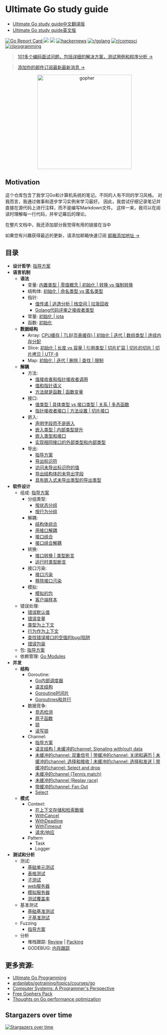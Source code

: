 # Ultimate Go study guide

- [Ultimate Go study guide中文翻译版](https://github.com/tophubs/ultimate-go-chinese/blob/master/README_CHINESE_DOC.md)
- [Ultimate Go study guide英文版](https://github.com/tophubs/ultimate-go-chinese/blob/master/README.md)

[![Go Report Card](https://goreportcard.com/badge/github.com/hoanhan101/ultimate-go)
](https://goreportcard.com/report/github.com/hoanhan101/ultimate-go)
![](https://img.shields.io/github/stars/hoanhan101/ultimate-go)
![](https://img.shields.io/github/forks/hoanhan101/ultimate-go)
[![hackernews](https://img.shields.io/badge/hackernews-450%2B-orange)](https://news.ycombinator.com/item?id=20701671)
[![r/golang](https://img.shields.io/badge/r/golang-255%2B-orange)](https://www.reddit.com/r/golang/comments/cqqi9h/ultimate_go_study_guides_with_heavily_documented/)
[![r/compsci](https://img.shields.io/badge/r/compsci-60%2B-orange)](https://www.reddit.com/r/compsci/comments/cr3jzh/ultimate_go_study_guides_with_heavily_documented/)
[![r/programming](https://img.shields.io/badge/r/programming-40%2B-orange)](https://www.reddit.com/r/programming/comments/cr3gqu/ultimate_go_study_guides_with_heavily_documented/)

> [101多个编码面试问题，包括详细的解决方案，测试用例和程序分析 →](https://github.com/hoanhan101/algo)

> [添加你的邮件订阅最新最新消息 →](https://tinyletter.com/hoanhan)

<p align="center">
  <img src="gopher.png" alt="gopher" width="300"/>
</p>

## Motivation

这个仓库包含了我学习Go和计算机系统的笔记。不同的人有不同的学习风格。
对我而言，我通过做事和逐步学习实例来学习最好。
因此，我尝试仔细记录笔记并直接在源代码上进行注释，而不是编写Markdown文件。
这样一来，我可以在阅读时理解每一行代码，并牢记幕后的理论。

在整片文档中，我还添加部分我觉得有用的链接在当中

如果您有兴趣获得最近的更新，请添加邮箱快速订阅 [邮箱添加地址 →](https://tinyletter.com/hoanhan)

## 目录

- **设计哲学**:
  [指导方案](https://github.com/ardanlabs/gotraining/blob/master/topics/go/README.md)
- **语言机制**
  - **语法**
    - 变量: [内置类型 | 零值概念 | 初始化 | 转换 vs 强制转换](go_cn/language/variable.go)
    - 结构体: [初始化 | 命名类型 vs 匿名类型](go_cn/language/struct.go)
    - 指针:
      - [值传递 | 逃逸分析 | 栈空间 | 垃圾回收](go_cn/language/pointer.go)
      - [Golang代码评审之接收者类型](https://github.com/golang/go/wiki/CodeReviewComments#receiver-type)
    - 常量: [初始化 | iota](go_cn/language/constant.go)
    - 函数: [初始化](go_cn/language/function.go)
  - **数据结构**
    - Array: [CPU缓存 | TLB(页表缓存) | 初始化 | 迭代 | 数组类型 | 连续内存分配](go_cn/language/array.go)
    - Slice: [初始化 | 长度 vs 容量 | 引用类型 | 切片扩容 | 切片的切片 | 切片拷贝 | UTF-8](go_cn/language/slice.go)
    - Map: [初始化 | 迭代 | 删除 | 查找 | 限制 ](go_cn/language/map.go)
  - **解耦**
    - 方法: 
      - [值接收者和指针接收者调用](go_cn/language/method_1.go)
      - [值和指针语义](go_cn/language/method_2.go)
      - [方法就是函数 | 函数变量](go_cn/language/method_3.go)
    - 接口: 
      - [值类型 | 具体类型 vs 接口类型 | 关系 | 多态函数](go_cn/language/interface_1.go)
      - [指针接收者接口 | 方法设置 | 切片接口](go_cn/language/interface_2.go)
    - 嵌入: 
      - [声明字段而不是嵌入](go_cn/language/embedding_1.go)
      - [嵌入类型 | 内部类型提升](go_cn/language/embedding_2.go)
      - [嵌入类型和接口](go_cn/language/embedding_3.go)
      - [实现相同接口的外部类型和内部类型](go_cn/language/embedding_4.go)
    - 导出:
      - [指导方案](go_cn/language/exporting/README.md)
      - [导出标识符](go_cn/language/exporting/exporting_1)
      - [访问未导出标识符的值](go_cn/language/exporting/exporting_2)
      - [导出结构体的未导出字段](go_cn/language/exporting/exporting_3)
      - [具有嵌入式未导出类型的导出类型](go_cn/language/exporting/exporting_4)
- **软件设计**
  - 组成:
    [指导方案](https://github.com/ardanlabs/gotraining/tree/master/topics/go#interface-and-composition-design)
    - 分组类型: 
      - [按状态分组](go_cn/design/grouping_types_1.go)
      - [按行为分组](go_cn/design/grouping_types_2.go)
    - 解耦: 
      - [结构体组合](go_cn/design/decoupling_1.go)
      - [用接口解耦](go_cn/design/decoupling_2.go)
      - [接口组合](go_cn/design/decoupling_3.go)
      - [接口组合解耦](go_cn/design/decoupling_4.go)
    - 转换: 
      - [接口转换 | 类型断言](go_cn/design/conversion_1.go)
      - [运行时类型断言](go_cn/design/conversion_2.go)
    - 接口污染: 
      - [接口污染](go_cn/design/pollution_1.go)
      - [移除接口污染](go_cn/design/pollution_2.go)
    - 模拟: 
      - [模拟的包](go_cn/design/mocking_1.go)
      - [客户端样本](go_cn/design/mocking_2.go)
  - 错误处理: 
    - [错误默认值](go_cn/design/error_1.go)
    - [错误变量](go_cn/design/error_2.go)
    - [类型为上下文](go_cn/design/error_3.go)
    - [行为作为上下文](go_cn/design/error_4.go)
    - [查找错误接口的空值的bug/陷阱](go_cn/design/error_5.go)
    - [错误包装](go_cn/design/error_6.go)
  - 包: [指导方案](https://github.com/ardanlabs/gotraining/blob/master/topics/go_cn/design/packaging/README.md)
  - 依赖管理: [Go Modules](https://blog.golang.org/using-go-modules)
- **并发**
  - **结构**
    - Goroutine: 
      - [Go内部调度器](go_cn/concurrency/goroutine_1.go)
      - [语言结构](go_cn/concurrency/goroutine_2.go)
      - [Goroutine时间片](go_cn/concurrency/goroutine_3.go)
      - [Goroutines和并行](go_cn/concurrency/goroutine_4.go)
    - 数据竞争: 
      - [竞态检测](go_cn/concurrency/data_race_1.go)
      - [原子函数](go_cn/concurrency/data_race_2.go)
      - [锁](go_cn/concurrency/data_race_3.go)
      - [读写锁](go_cn/concurrency/data_race_4.go)
    - Channel: 
      - [指导方案](https://github.com/ardanlabs/gotraining/tree/master/topics/go#concurrent-software-design)
      - [语言结构 | 未缓冲的channel: Signaling with(out) data](go_cn/concurrency/channel_1.go)
      - [未缓冲的channel: 双重信号 | 带缓冲的channel: 关闭和遍历 | 未缓冲的channel: 选择和接收 | 未缓冲的channel: 选择和发送 | 带缓冲的channel: Select and drop](go_cn/concurrency/channel_2.go)
      - [未缓冲的channel (Tennis match)](go_cn/concurrency/channel_3.go)
      - [未缓冲的channel (Replay race)](go_cn/concurrency/channel_4.go)
      - [带缓冲的channel: Fan Out](go_cn/concurrency/channel_5.go)
      - [Select](go_cn/concurrency/channel_6.go)
  - **模式**
    - Context: 
      - [在上下文存储和检索数据](go_cn/concurrency/context_1.go)
      - [WithCancel](go_cn/concurrency/context_2.go)
      - [WithDeadline](go_cn/concurrency/context_3.go)
      - [WithTimeout](go_cn/concurrency/context_4.go)
      - [请求/响应](go_cn/concurrency/context_5.go)
    - Pattern
      - Task
      - Logger
- **测试和分析**
  - 测试: 
    - [基础单元测试](go_cn/testing/basic_test.go)
    - [表格测试](go_cn/testing/table_test.go)
    - [子测试](go_cn/testing/sub_test.go)
    - [web服务器](go_cn/testing/web_server)
    - [模拟服务器](go_cn/testing/web_test.go)
    - [测试覆盖率](go_cn/testing/README.md)
  - 基准测试
    - [基础基准测试](go_cn/benchmark/basic_test.go)
    - [子基准测试](go_cn/benchmark/sub_test.go)
  - Fuzzing
    - [指导方案](https://github.com/ardanlabs/gotraining/blob/master/topics/go_cn/testing/fuzzing/README.md)
  - 分析
    - 堆栈跟踪: [Review](go_cn/profiling/stack_trace_1.go) | [Packing](go_cn/profiling/stack_trace_2.go)
    - GODEBUG: [内存跟踪](go_cn/profiling/memory_tracing.go)

## 更多资源:

- [Ultimate Go Programming](https://www.safaribooksonline.com/library/view/ultimate-go-programming/9780134757476/)
- [ardanlabs/gotraining/topics/courses/go](https://github.com/ardanlabs/gotraining/blob/master/topics/courses/go/README.md)
- [Computer Systems: A Programmer's Perspective](https://www.amazon.com/Computer-Systems-Programmers-Perspective-3rd/dp/013409266X)
- [Free Gophers Pack](https://github.com/MariaLetta/free-gophers-pack)
- [Thoughts on Go performance optimization](https://github.com/dgryski/go-perfbook)

## Stargazers over time

[![Stargazers over time](https://starchart.cc/hoanhan101/ultimate-go.svg)](https://starchart.cc/hoanhan101/ultimate-go)
